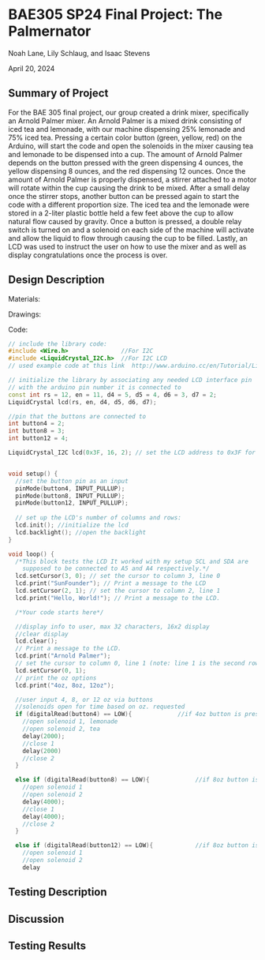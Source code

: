 # BAE305 SP24 Final Project: The Palmernator

Noah Lane, Lily Schlaug, and Isaac Stevens

April 20, 2024

## Summary of Project ##

For the BAE 305 final project, our group created a drink mixer, specifically an Arnold Palmer mixer. An Arnold Palmer is a mixed drink consisting of iced tea and lemonade, with our machine dispensing 25% lemonade and 75% iced tea. Pressing a certain color button (green, yellow, red) on the Arduino, will start the code and open the solenoids in the mixer causing tea and lemonade to be dispensed into a cup. The amount of Arnold Palmer depends on the button pressed with the green dispensing 4 ounces, the yellow dispensing 8 ounces, and the red dispensing 12 ounces. Once the amount of Arnold Palmer is properly dispensed, a stirrer attached to a motor will rotate within the cup causing the drink to be mixed. After a small delay once the stirrer stops, another button can be pressed again to start the code with a different proportion size. The iced tea and the lemonade were stored in a 2-liter plastic bottle held a few feet above the cup to allow natural flow caused by gravity. Once a button is pressed, a double relay switch is turned on and a solenoid on each side of the machine will activate and allow the liquid to flow through causing the cup to be filled. Lastly, an LCD was used to instruct the user on how to use the mixer and as well as display congratulations once the process is over.

## Design Description ##

Materials:

Drawings:

Code:

```c++
// include the library code:
#include <Wire.h>               //For I2C
#include <LiquidCrystal_I2C.h>  //For I2C LCD
// used example code at this link  http://www.arduino.cc/en/Tutorial/LiquidCrystalHelloWorld

// initialize the library by associating any needed LCD interface pin
// with the arduino pin number it is connected to
const int rs = 12, en = 11, d4 = 5, d5 = 4, d6 = 3, d7 = 2;
LiquidCrystal lcd(rs, en, d4, d5, d6, d7);

//pin that the buttons are connected to
int button4 = 2;                    
int button8 = 3; 
int button12 = 4; 

LiquidCrystal_I2C lcd(0x3F, 16, 2); // set the LCD address to 0x3F for a 16 chars and 2 line display


void setup() {
  //set the button pin as an input
  pinMode(button4, INPUT_PULLUP);     
  pinMode(button8, INPUT_PULLUP);  
  pinMode(button12, INPUT_PULLUP);    
  
  // set up the LCD's number of columns and rows:
  lcd.init(); //initialize the lcd
  lcd.backlight(); //open the backlight
}

void loop() {
  /*This block tests the LCD It worked with my setup SCL and SDA are
    supposed to be connected to A5 and A4 respectively.*/
  lcd.setCursor(3, 0); // set the cursor to column 3, line 0
  lcd.print("SunFounder"); // Print a message to the LCD
  lcd.setCursor(2, 1); // set the cursor to column 2, line 1
  lcd.print("Hello, World!"); // Print a message to the LCD.

  /*Your code starts here*/

  //display info to user, max 32 characters, 16x2 display
  //clear display
  lcd.clear();
  // Print a message to the LCD.
  lcd.print("Arnold Palmer");
  // set the cursor to column 0, line 1 (note: line 1 is the second row, since counting begins with 0):
  lcd.setCursor(0, 1);
  // print the oz options 
  lcd.print("4oz, 8oz, 12oz");

  //user input 4, 8, or 12 oz via buttons
  //solenoids open for time based on oz. requested
  if (digitalRead(button4) == LOW){             //if 4oz button is pressed
    //open solenoid 1, lemonade
    //open solenoid 2, tea
    delay(2000);  
    //close 1
    delay(2000)
    //close 2
  }

  else if (digitalRead(button8) == LOW){             //if 8oz button is pressed
    //open solenoid 1 
    //open solenoid 2  
    delay(4000);
    //close 1
    delay(4000); 
    //close 2
  }

  else if (digitalRead(button12) == LOW){            //if 8oz button is pressed
    //open solenoid 1 
    //open solenoid 2  
    delay
```


## Testing Description ##

## Discussion ##

## Testing Results ##
